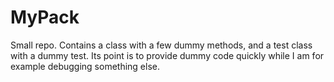 # MyPack

Small repo. Contains a class with a few dummy methods, and a test class with a dummy test.
Its point is to provide dummy code quickly while I am for example debugging something else.
